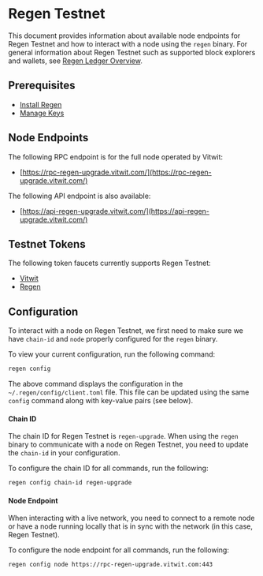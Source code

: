 # Regen Testnet

This document provides information about available node endpoints for Regen Testnet and how to interact with a node using the `regen` binary. For general information about Regen Testnet such as supported block explorers and wallets, see [Regen Ledger Overview](../README.md).

## Prerequisites

- [Install Regen](./README.md)
- [Manage Keys](./manage-keys.md)

## Node Endpoints

The following RPC endpoint is for the full node operated by Vitwit:

- [https://rpc-regen-upgrade.vitwit.com/](https://rpc-regen-upgrade.vitwit.com/)

The following API endpoint is also available:

- [https://api-regen-upgrade.vitwit.com/](https://api-regen-upgrade.vitwit.com/)

## Testnet Tokens

The following token faucets currently supports Regen Testnet:

- [Vitwit](https://faucet-regen-upgrade.vitwit.com/)
- [Regen](https://app.regen.network/faucet)

## Configuration

To interact with a node on Regen Testnet, we first need to make sure we have `chain-id` and `node` properly configured for the `regen` binary.

To view your current configuration, run the following command:

```bash
regen config
```

The above command displays the configuration in the `~/.regen/config/client.toml` file. This file can be updated using the same `config` command along with key-value pairs (see below).

#### Chain ID

The chain ID for Regen Testnet is `regen-upgrade`. When using the `regen` binary to communicate with a node on Regen Testnet, you need to update the `chain-id` in your configuration.

To configure the chain ID for all commands, run the following:

```sh
regen config chain-id regen-upgrade
```

#### Node Endpoint

When interacting with a live network, you need to connect to a remote node or have a node running locally that is in sync with the network (in this case, Regen Testnet).

To configure the node endpoint for all commands, run the following:

```sh
regen config node https://rpc-regen-upgrade.vitwit.com:443
```
